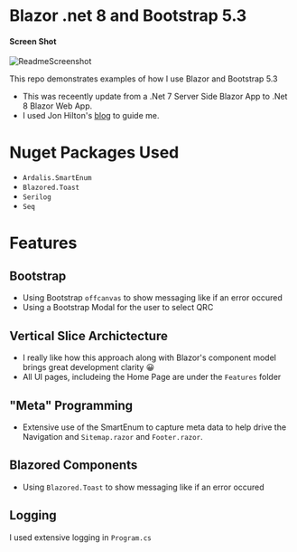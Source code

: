 # Blazor .net 8 and Bootstrap 5.3

#### Screen Shot
![ReadmeScreenshot](https://github.com/JohnMarsing/BlazorBootstrap53/assets/1078267/06e9a51b-ae6b-4ee0-a29f-adc898dadcbf)

This repo demonstrates examples of how I use Blazor and Bootstrap 5.3
- This was receently update from a .Net 7 Server Side  Blazor App to .Net 8 Blazor Web App.
- I used Jon Hilton's [blog](https://jonhilton.net/blazor-net8-migration/) to guide me.

# Nuget Packages Used
- `Ardalis.SmartEnum`
- `Blazored.Toast`
- `Serilog`
- `Seq`

# Features

## Bootstrap
- Using Bootstrap `offcanvas` to show messaging like if an error occured
- Using a Bootstrap Modal for the user to select QRC

## Vertical Slice Archictecture
- I really like how this approach along with Blazor's component model brings great development clarity 😀
- All UI pages, includeing the Home Page are under the `Features` folder

## "Meta" Programming
- Extensive use of the SmartEnum to capture meta data to help drive the Navigation and  `Sitemap.razor` and `Footer.razor`.

## Blazored Components
- Using `Blazored.Toast` to show messaging like if an error occured

## Logging
I used extensive logging in `Program.cs`
